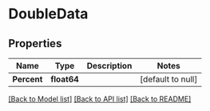 # DoubleData

## Properties
Name | Type | Description | Notes
------------ | ------------- | ------------- | -------------
**Percent** | **float64** |  | [default to null]

[[Back to Model list]](../README.md#documentation-for-models) [[Back to API list]](../README.md#documentation-for-api-endpoints) [[Back to README]](../README.md)


